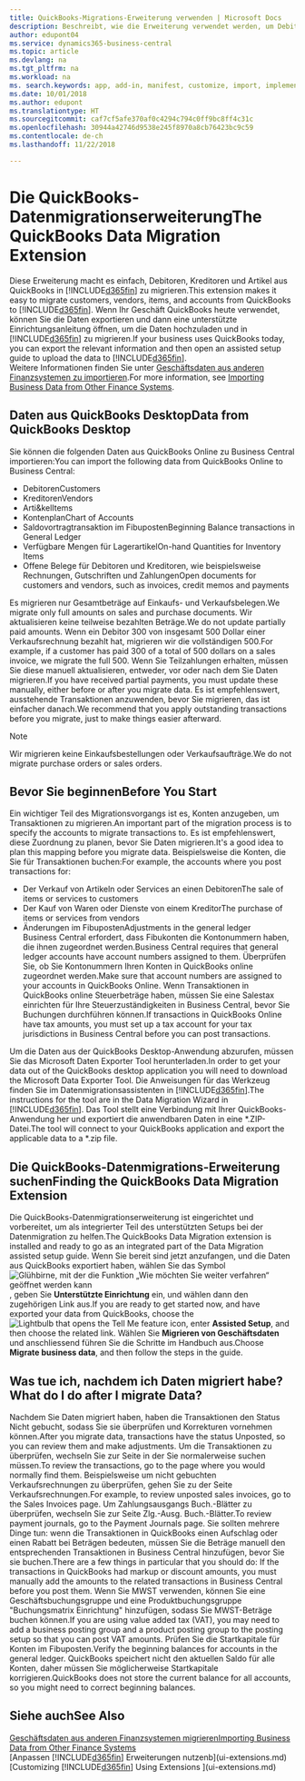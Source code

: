 ```yaml
---
title: QuickBooks-Migrations-Erweiterung verwenden | Microsoft Docs
description: Beschreibt, wie die Erweiterung verwendet werden, um Debitoren, Kreditoren, Artikel und Konten aus QuickBooks Desktop auf Business Central zu migrieren
author: edupont04
ms.service: dynamics365-business-central
ms.topic: article
ms.devlang: na
ms.tgt_pltfrm: na
ms.workload: na
ms. search.keywords: app, add-in, manifest, customize, import, implement
ms.date: 10/01/2018
ms.author: edupont
ms.translationtype: HT
ms.sourcegitcommit: caf7cf5afe370af0c4294c794c0ff9bc8ff4c31c
ms.openlocfilehash: 30944a42746d9538e245f8970a8cb76423bc9c59
ms.contentlocale: de-ch
ms.lasthandoff: 11/22/2018

---
```


# <a name="the-quickbooks-data-migration-extension"></a><span data-ttu-id="341c4-103">Die QuickBooks-Datenmigrationserweiterung</span><span class="sxs-lookup"><span data-stu-id="341c4-103">The QuickBooks Data Migration Extension</span></span>
<span data-ttu-id="341c4-104">Diese Erweiterung macht es einfach, Debitoren, Kreditoren und Artikel aus QuickBooks in [!INCLUDE[d365fin](includes/d365fin_md.md)] zu migrieren.</span><span class="sxs-lookup"><span data-stu-id="341c4-104">This extension makes it easy to migrate customers, vendors, items, and accounts from QuickBooks to [!INCLUDE[d365fin](includes/d365fin_md.md)].</span></span> <span data-ttu-id="341c4-105">Wenn Ihr Geschäft QuickBooks heute verwendet, können Sie die Daten exportieren und dann eine unterstützte Einrichtungsanleitung öffnen, um die Daten hochzuladen und in [!INCLUDE[d365fin](includes/d365fin_md.md)] zu migrieren.</span><span class="sxs-lookup"><span data-stu-id="341c4-105">If your business uses QuickBooks today, you can export the relevant information and then open an assisted setup guide to upload the data to [!INCLUDE[d365fin](includes/d365fin_md.md)].</span></span>  
<span data-ttu-id="341c4-106">Weitere Informationen finden Sie unter [Geschäftsdaten aus anderen Finanzsystemen zu importieren](across-import-data-configuration-packages.md).</span><span class="sxs-lookup"><span data-stu-id="341c4-106">For more information, see [Importing Business Data from Other Finance Systems](across-import-data-configuration-packages.md).</span></span>

## <a name="data-from-quickbooks-desktop"></a><span data-ttu-id="341c4-107">Daten aus QuickBooks Desktop</span><span class="sxs-lookup"><span data-stu-id="341c4-107">Data from QuickBooks Desktop</span></span>
 
<span data-ttu-id="341c4-108">Sie können die folgenden Daten aus QuickBooks Online zu Business Central importieren:</span><span class="sxs-lookup"><span data-stu-id="341c4-108">You can import the following data from QuickBooks Online to Business Central:</span></span>

- <span data-ttu-id="341c4-109">Debitoren</span><span class="sxs-lookup"><span data-stu-id="341c4-109">Customers</span></span>  
- <span data-ttu-id="341c4-110">Kreditoren</span><span class="sxs-lookup"><span data-stu-id="341c4-110">Vendors</span></span>  
- <span data-ttu-id="341c4-111">Arti&kel</span><span class="sxs-lookup"><span data-stu-id="341c4-111">Items</span></span>  
- <span data-ttu-id="341c4-112">Kontenplan</span><span class="sxs-lookup"><span data-stu-id="341c4-112">Chart of Accounts</span></span>  
- <span data-ttu-id="341c4-113">Saldovortragtransaktion im Fibuposten</span><span class="sxs-lookup"><span data-stu-id="341c4-113">Beginning Balance transactions in General Ledger</span></span>  
- <span data-ttu-id="341c4-114">Verfügbare Mengen für Lagerartikel</span><span class="sxs-lookup"><span data-stu-id="341c4-114">On-hand Quantities for Inventory Items</span></span>  
- <span data-ttu-id="341c4-115">Offene Belege für Debitoren und Kreditoren, wie beispielsweise Rechnungen, Gutschriften und Zahlungen</span><span class="sxs-lookup"><span data-stu-id="341c4-115">Open documents for customers and vendors, such as invoices, credit memos and payments</span></span>  

<span data-ttu-id="341c4-116">Es migrieren nur Gesamtbeträge auf Einkaufs- und Verkaufsbelegen.</span><span class="sxs-lookup"><span data-stu-id="341c4-116">We migrate only full amounts on sales and purchase documents.</span></span> <span data-ttu-id="341c4-117">Wir aktualisieren keine teilweise bezahlten Beträge.</span><span class="sxs-lookup"><span data-stu-id="341c4-117">We do not update partially paid amounts.</span></span> <span data-ttu-id="341c4-118">Wenn ein Debitor 300 von insgesamt 500 Dollar einer Verkaufsrechnung bezahlt hat, migrieren wir die vollständigen 500.</span><span class="sxs-lookup"><span data-stu-id="341c4-118">For example, if a customer has paid 300 of a total of 500 dollars on a sales invoice, we migrate the full 500.</span></span> <span data-ttu-id="341c4-119">Wenn Sie Teilzahlungen erhalten, müssen Sie diese manuell aktualisieren, entweder, vor oder nach dem Sie Daten migrieren.</span><span class="sxs-lookup"><span data-stu-id="341c4-119">If you have received partial payments, you must update these manually, either before or after you migrate data.</span></span> <span data-ttu-id="341c4-120">Es ist empfehlenswert, ausstehende Transaktionen anzuwenden, bevor Sie migrieren, das ist einfacher danach.</span><span class="sxs-lookup"><span data-stu-id="341c4-120">We recommend that you apply outstanding transactions before you migrate, just to make things easier afterward.</span></span>

> [!NOTE]
> <span data-ttu-id="341c4-121">Wir migrieren keine Einkaufsbestellungen oder Verkaufsaufträge.</span><span class="sxs-lookup"><span data-stu-id="341c4-121">We do not migrate purchase orders or sales orders.</span></span>

## <a name="before-you-start"></a><span data-ttu-id="341c4-122">Bevor Sie beginnen</span><span class="sxs-lookup"><span data-stu-id="341c4-122">Before You Start</span></span>
<span data-ttu-id="341c4-123">Ein wichtiger Teil des Migrationsvorgangs ist es, Konten anzugeben, um Transaktionen zu migrieren.</span><span class="sxs-lookup"><span data-stu-id="341c4-123">An important part of the migration process is to specify the accounts to migrate transactions to.</span></span> <span data-ttu-id="341c4-124">Es ist empfehlenswert, diese Zuordnung zu planen, bevor Sie Daten migrieren.</span><span class="sxs-lookup"><span data-stu-id="341c4-124">It's a good idea to plan this mapping before you migrate data.</span></span> <span data-ttu-id="341c4-125">Beispielsweise die Konten, die Sie für Transaktionen buchen:</span><span class="sxs-lookup"><span data-stu-id="341c4-125">For example, the accounts where you post transactions for:</span></span>

- <span data-ttu-id="341c4-126">Der Verkauf von Artikeln oder Services an einen Debitoren</span><span class="sxs-lookup"><span data-stu-id="341c4-126">The sale of items or services to customers</span></span>  
- <span data-ttu-id="341c4-127">Der Kauf von Waren oder Dienste von einem Kreditor</span><span class="sxs-lookup"><span data-stu-id="341c4-127">The purchase of items or services from vendors</span></span>  
- <span data-ttu-id="341c4-128">Änderungen im Fibuposten</span><span class="sxs-lookup"><span data-stu-id="341c4-128">Adjustments in the general ledger</span></span>  
<span data-ttu-id="341c4-129">Business Central erfordert, dass Fibukonten die Kontonummern haben, die ihnen zugeordnet werden.</span><span class="sxs-lookup"><span data-stu-id="341c4-129">Business Central requires that general ledger accounts have account numbers assigned to them.</span></span> <span data-ttu-id="341c4-130">Überprüfen Sie, ob Sie Kontonummern Ihren Konten in QuickBooks online zugeordnet werden.</span><span class="sxs-lookup"><span data-stu-id="341c4-130">Make sure that account numbers are assigned to your accounts in QuickBooks Online.</span></span>
<span data-ttu-id="341c4-131">Wenn Transaktionen in QuickBooks online Steuerbeträge haben, müssen Sie eine Salestax einrichten für Ihre Steuerzuständigkeiten in Business Central, bevor Sie Buchungen durchführen können.</span><span class="sxs-lookup"><span data-stu-id="341c4-131">If transactions in QuickBooks Online have tax amounts, you must set up a tax account for your tax jurisdictions in Business Central before you can post transactions.</span></span>

<span data-ttu-id="341c4-132">Um die Daten aus der QuickBooks Desktop-Anwendung abzurufen, müssen Sie das Microsoft Daten Exporter Tool herunterladen.</span><span class="sxs-lookup"><span data-stu-id="341c4-132">In order to get your data out of the QuickBooks desktop application you will need to download the Microsoft Data Exporter Tool.</span></span>  <span data-ttu-id="341c4-133">Die Anweisungen für das Werkzeug finden Sie im Datenmigrationsassistenten in [!INCLUDE[d365fin](includes/d365fin_md.md)].</span><span class="sxs-lookup"><span data-stu-id="341c4-133">The instructions for the tool are in the Data Migration Wizard in [!INCLUDE[d365fin](includes/d365fin_md.md)].</span></span> <span data-ttu-id="341c4-134">Das Tool stellt eine Verbindung mit Ihrer QuickBooks-Anwendung her und exportiert die anwendbaren Daten in eine \*.ZIP-Datei.</span><span class="sxs-lookup"><span data-stu-id="341c4-134">The tool will connect to your QuickBooks application and export the applicable data to a \*.zip file.</span></span>  

## <a name="finding-the-quickbooks-data-migration-extension"></a><span data-ttu-id="341c4-135">Die QuickBooks-Datenmigrations-Erweiterung suchen</span><span class="sxs-lookup"><span data-stu-id="341c4-135">Finding the QuickBooks Data Migration Extension</span></span>
<span data-ttu-id="341c4-136">Die QuickBooks-Datenmigrationserweiterung ist eingerichtet und vorbereitet, um als integrierter Teil des unterstützten Setups bei der Datenmigration zu helfen.</span><span class="sxs-lookup"><span data-stu-id="341c4-136">The QuickBooks Data Migration extension is installed and ready to go as an integrated part of the Data Migration assisted setup guide.</span></span> <span data-ttu-id="341c4-137">Wenn Sie bereit sind jetzt anzufangen, und die Daten aus QuickBooks exportiert haben, wählen Sie das Symbol ![Glühbirne, mit der die Funktion „Wie möchten Sie weiter verfahren“ geöffnet werden kann](media/ui-search/search_small.png "Wie möchten Sie weiter verfahren"), geben Sie **Unterstützte Einrichtung** ein, und wählen dann den zugehörigen Link aus.</span><span class="sxs-lookup"><span data-stu-id="341c4-137">If you are ready to get started now, and have exported your data from QuickBooks, choose the ![Lightbulb that opens the Tell Me feature](media/ui-search/search_small.png "Tell me what you want to do") icon, enter **Assisted Setup**, and then choose the related link.</span></span> <span data-ttu-id="341c4-138">Wählen Sie **Migrieren von Geschäftsdaten** und anschliessend führen Sie die Schritte im Handbuch aus.</span><span class="sxs-lookup"><span data-stu-id="341c4-138">Choose **Migrate business data**, and then follow the steps in the guide.</span></span>  

## <a name="what-do-i-do-after-i-migrate-data"></a><span data-ttu-id="341c4-139">Was tue ich, nachdem ich Daten migriert habe?</span><span class="sxs-lookup"><span data-stu-id="341c4-139">What do I do after I migrate Data?</span></span>
<span data-ttu-id="341c4-140">Nachdem Sie Daten migriert haben, haben die Transaktionen den Status Nicht gebucht, sodass Sie sie überprüfen und Korrekturen vornehmen können.</span><span class="sxs-lookup"><span data-stu-id="341c4-140">After you migrate data, transactions have the status Unposted, so you can review them and make adjustments.</span></span> <span data-ttu-id="341c4-141">Um die Transaktionen zu überprüfen, wechseln Sie zur Seite in der Sie normalerweise suchen müssen.</span><span class="sxs-lookup"><span data-stu-id="341c4-141">To review the transactions, go to the page where you would normally find them.</span></span> <span data-ttu-id="341c4-142">Beispielsweise um nicht gebuchten Verkaufsrechnungen zu überprüfen, gehen Sie zu der Seite Verkaufsrechnungen.</span><span class="sxs-lookup"><span data-stu-id="341c4-142">For example, to review unposted sales invoices, go to the Sales Invoices page.</span></span> <span data-ttu-id="341c4-143">Um Zahlungsausgangs Buch.-Blätter zu überprüfen, wechseln Sie zur Seite Zlg.-Ausg. Buch.-Blätter.</span><span class="sxs-lookup"><span data-stu-id="341c4-143">To review payment journals, go to the Payment Journals page.</span></span>
<span data-ttu-id="341c4-144">Sie sollten mehrere Dinge tun: wenn die Transaktionen in QuickBooks einen Aufschlag oder einen Rabatt bei Beträgen bedeuten, müssen Sie die Beträge manuell den entsprechenden Transaktionen in Business Central hinzufügen, bevor Sie sie buchen.</span><span class="sxs-lookup"><span data-stu-id="341c4-144">There are a few things in particular that you should do: If the transactions in QuickBooks had markup or discount amounts, you must manually add the amounts to the related transactions in Business Central before you post them.</span></span>
<span data-ttu-id="341c4-145">Wenn Sie MWST verwenden, können Sie eine Geschäftsbuchungsgruppe und eine Produktbuchungsgruppe "Buchungsmatrix Einrichtung" hinzufügen, sodass Sie MWST-Beträge buchen können.</span><span class="sxs-lookup"><span data-stu-id="341c4-145">If you are using value added tax (VAT), you may need to add a business posting group and a product posting group to the posting setup so that you can post VAT amounts.</span></span>
<span data-ttu-id="341c4-146">Prüfen Sie die Startkapitale für Konten im Fibuposten.</span><span class="sxs-lookup"><span data-stu-id="341c4-146">Verify the beginning balances for accounts in the general ledger.</span></span> <span data-ttu-id="341c4-147">QuickBooks speichert nicht den aktuellen Saldo für alle Konten, daher müssen Sie möglicherweise Startkapitale korrigieren.</span><span class="sxs-lookup"><span data-stu-id="341c4-147">QuickBooks does not store the current balance for all accounts, so you might need to correct beginning balances.</span></span>

## <a name="see-also"></a><span data-ttu-id="341c4-148">Siehe auch</span><span class="sxs-lookup"><span data-stu-id="341c4-148">See Also</span></span>
[<span data-ttu-id="341c4-149">Geschäftsdaten aus anderen Finanzsystemen migrieren</span><span class="sxs-lookup"><span data-stu-id="341c4-149">Importing Business Data from Other Finance Systems</span></span>](across-import-data-configuration-packages.md)  
<span data-ttu-id="341c4-150">[Anpassen [!INCLUDE[d365fin](includes/d365fin_md.md)] Erweiterungen nutzenb](ui-extensions.md)</span><span class="sxs-lookup"><span data-stu-id="341c4-150">[Customizing [!INCLUDE[d365fin](includes/d365fin_md.md)] Using Extensions ](ui-extensions.md)</span></span>  

